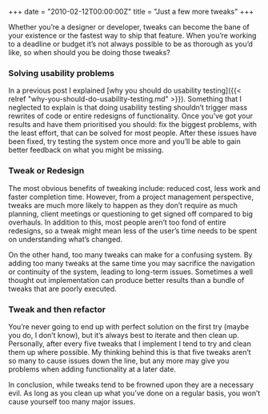 +++
date = "2010-02-12T00:00:00Z"
title = "Just a few more tweaks"
+++

Whether you’re a designer or developer, tweaks can become the bane of
your existence or the fastest way to ship that feature. When you’re
working to a deadline or budget it’s not always possible to be as
thorough as you’d like, so when should you be doing those tweaks?

### Solving usability problems

In a previous post I explained
[why you should do usability testing]({{< relref
"why-you-should-do-usability-testing.md" >}}). Something
that I neglected to explain is that doing usability testing shouldn’t
trigger mass rewrites of code or entire redesigns of
functionality. Once you’ve got your results and have them prioritised
you should: fix the biggest problems, with the least effort, that can
be solved for most people. After these issues have been fixed, try
testing the system once more and you’ll be able to gain better
feedback on what you might be missing.

### Tweak or Redesign

The most obvious benefits of tweaking include: reduced cost, less work
and faster completion time. However, from a project management
perspective, tweaks are much more likely to happen as they don’t
require as much planning, client meetings or questioning to get signed
off compared to big overhauls. In addition to this, most people aren’t
too fond of entire redesigns, so a tweak might mean less of the user’s
time needs to be spent on understanding what’s changed.

On the other hand, too many tweaks can make for a confusing system. By
adding too many tweaks at the same time you may sacrifice the
navigation or continuity of the system, leading to long-term
issues. Sometimes a well thought out implementation can produce better
results than a bundle of tweaks that are poorly executed.

### Tweak and then refactor

You’re never going to end up with perfect solution on the first try
(maybe you do, I don’t know), but it’s always best to iterate and then
clean up. Personally, after every five tweaks that I implement I tend
to try and clean them up where possible. My thinking behind this is
that five tweaks aren’t so many to cause issues down the line, but any
more may give you problems when adding functionality at a later date.

In conclusion, while tweaks tend to be frowned upon they are a
necessary evil. As long as you clean up what you’ve done on a regular
basis, you won’t cause yourself too many major issues.
